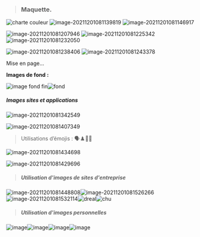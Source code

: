 > ### Maquette.

![charte couleur](https://user-images.githubusercontent.com/91117110/144188971-b03e1033-7ca5-41ba-ade7-91711fbf760d.png)
![image-20211201081139819](https://user-images.githubusercontent.com/91117110/144188984-74770da7-d99d-4769-bd44-5563ac1b7e6a.png)
![image-20211201081146917](https://user-images.githubusercontent.com/91117110/144188989-dcd5f40b-da66-4b25-aa17-a292937dfe0f.png)

![image-20211201081207946](https://user-images.githubusercontent.com/91117110/144188990-53237c9c-5783-4ec0-8799-790bd588a821.png)
![image-20211201081225342](https://user-images.githubusercontent.com/91117110/144188995-f986e970-3e3c-4335-9a09-6d9a0fa62f8c.png)
![image-20211201081232050](https://user-images.githubusercontent.com/91117110/144188997-fce55ea0-4d8d-4eb5-94c6-90240fc3e982.png)

![image-20211201081238406](https://user-images.githubusercontent.com/91117110/144188999-dfec28ff-e9aa-4cca-ad46-83a74967ea96.png)
![image-20211201081243378](https://user-images.githubusercontent.com/91117110/144189004-a1a825f1-f41c-44c6-9618-63ac98ff75d5.png)

Mise en page…

**Images de fond** **:** 

![image fond fin](https://user-images.githubusercontent.com/91117110/144189177-1d601557-5948-4d2e-a9b9-b759e10889a4.png)![fond](https://user-images.githubusercontent.com/91117110/144189245-68755923-3f64-4d8f-bac5-b0add3268934.png)

##### Images sites et applications

![image-20211201081342549](https://user-images.githubusercontent.com/91117110/144189300-7d807b10-f649-42f5-9ea0-3979cce13d42.png)

![image-20211201081407349](https://user-images.githubusercontent.com/91117110/144189368-7d3d436a-5ba5-4f1a-a70c-945f614e7b12.png)

> Utilisations d’émojis : 🗣♟🤾‍♀️

![image-20211201081434698](https://user-images.githubusercontent.com/91117110/144189412-2c62e4f3-d35a-400a-9e13-9f78ef1b4470.png)

![image-20211201081429696](https://user-images.githubusercontent.com/91117110/144189421-1245ac90-046d-4bf0-9081-67e9e955a555.png)

> ##### Utilisation d'images de sites d'entreprise

![image-20211201081448808](https://user-images.githubusercontent.com/91117110/144189482-08bde615-c9f9-4580-b6f9-6a2019fc3510.png)![image-20211201081526266](https://user-images.githubusercontent.com/91117110/144189554-b86c8814-7ecb-4ec0-bc07-11d4da3e5253.png)![image-20211201081532114](https://user-images.githubusercontent.com/91117110/144189598-1800bb67-c0e0-4d01-8ae9-12ad9ac55ace.png)![dreal](https://user-images.githubusercontent.com/91117110/144189651-a700da76-61eb-4213-b0af-7092efb87c72.png)![chu](https://user-images.githubusercontent.com/91117110/144189682-4838723e-ee3e-4f80-bb30-17edee5ab42d.png)

> ##### Utilisation d'images personnelles

![image](https://user-images.githubusercontent.com/91117110/144189980-42edb7cf-8540-4df7-9180-804193163e6d.png)![image](https://user-images.githubusercontent.com/91117110/144190011-6d1771b1-50bf-4154-88fd-73172ece7182.png)![image](https://user-images.githubusercontent.com/91117110/144190068-f7573f6e-ee11-46b6-85a4-ab7220fbdd4e.png)![image](https://user-images.githubusercontent.com/91117110/144190112-4d7d5427-5d9e-4d7f-b7c9-8bcffdba8734.png)

